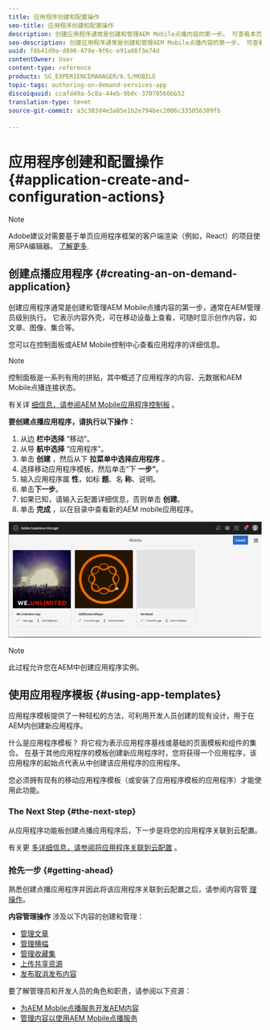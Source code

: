 ```yaml
---
title: 应用程序创建和配置操作
seo-title: 应用程序创建和配置操作
description: 创建应用程序通常是创建和管理AEM Mobile点播内容的第一步。 可查看本页以了解更多信息。
seo-description: 创建应用程序通常是创建和管理AEM Mobile点播内容的第一步。 可查看本页以了解更多信息。
uuid: f6b41d9a-d896-479e-9f6c-e91a88f3e74d
contentOwner: User
content-type: reference
products: SG_EXPERIENCEMANAGER/6.5/MOBILE
topic-tags: authoring-on-demand-services-app
discoiquuid: ccafd49a-5c8a-44eb-9b0c-37070560bb52
translation-type: tm+mt
source-git-commit: a3c303d4e3a85e1b2e794bec2006c335056309fb

---
```



# 应用程序创建和配置操作{#application-create-and-configuration-actions}

>[!NOTE]
>
>Adobe建议对需要基于单页应用程序框架的客户端渲染（例如，React）的项目使用SPA编辑器。 [了解更多](/help/sites-developing/spa-overview.md).

## 创建点播应用程序 {#creating-an-on-demand-application}

创建应用程序通常是创建和管理AEM Mobile点播内容的第一步，通常在AEM管理员级别执行。 它表示内容外壳，可在移动设备上查看，可随时显示创作内容，如文章、图像、集合等。

您可以在控制面板或AEM Mobile控制中心查看应用程序的详细信息。

>[!NOTE]
>
>控制面板是一系列有用的拼贴，其中概述了应用程序的内容、元数据和AEM Mobile点播连接状态。
>
>有关详 [细信息，请参阅AEM Mobile应用程序控制板](/help/mobile/mobile-apps-ondemand-application-dashboard.md) 。

**要创建点播应用程序，请执行以下操作：**

1. 从边 **栏中选择** “移动”。
1. 从导 **航中选择** “应用程序”。
1. 单击 **创建** ，然后从下 **拉菜单中选择应用程序** 。
1. 选择移动应用程序模板，然后单击“下 **一步”**。
1. 输入应用程序属 **性**，如标 **题**、名 **称**、说明。
1. 单击&#x200B;**下一步**。
1. 如果已知，请输入云配置详细信息，否则单击 **创建**。
1. 单击 **完成** ，以在目录中查看新的AEM mobile应用程序。

![chlimage_1](assets/chlimage_1.gif)

>[!NOTE]
>
>此过程允许您在AEM中创建应用程序实例。

## 使用应用程序模板 {#using-app-templates}

应用程序模板提供了一种轻松的方法，可利用开发人员创建的现有设计，用于在AEM内创建新应用程序。

什么是应用程序模板？ 将它视为表示应用程序基线或基础的页面模板和组件的集合。
在基于其他应用程序的模板创建新应用程序时，您将获得一个应用程序，该应用程序的起始点代表从中创建该应用程序的应用程序。

您必须拥有现有的移动应用程序模板（或安装了应用程序模板的应用程序）才能使用此功能。

### The Next Step {#the-next-step}

从应用程序功能板创建点播应用程序后，下一步是将您的应用程序关联到云配置。

有关更 [多详细信息，请参阅将应用程序关联到云配置](/help/mobile/mobile-on-demand-associating-an-on-demand-app-to-cloud-configuration.md) 。

### 抢先一步 {#getting-ahead}

熟悉创建点播应用程序并因此将该应用程序关联到云配置之后，请参阅内容管 [理操作](/help/mobile/mobile-apps-ondemand-manage-content-ondemand.md)。

**内容管理操作** 涉及以下内容的创建和管理：

* [管理文章](/help/mobile/mobile-on-demand-managing-articles.md)
* [管理横幅](/help/mobile/mobile-on-demand-managing-banners.md)
* [管理收藏集](/help/mobile/mobile-on-demand-managing-collections.md)
* [上传共享资源](/help/mobile/mobile-on-demand-shared-resources.md)
* [发布取消发布内容](/help/mobile/mobile-on-demand-publishing-unpublishing.md)

要了解管理员和开发人员的角色和职责，请参阅以下资源：

* [为AEM Mobile点播服务开发AEM内容](/help/mobile/aem-mobile-on-demand.md)
* [管理内容以使用AEM Mobile点播服务](/help/mobile/aem-mobile.md)
